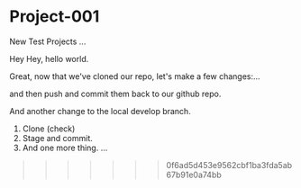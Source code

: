 # Project-001
New Test Projects ...

Hey Hey, hello world. 

Great, 
now that we've cloned our repo,
let's make a few changes:...

and then push and commit them back to our github repo. 

And another change to the local develop branch. 

1. Clone (check)
2. Stage and commit.
3. And one more thing. ...
 
>>>>>>> 0f6ad5d453e9562cbf1ba3fda5ab67b91e0a74bb
